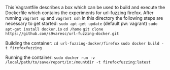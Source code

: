 This Vagrantfile describes a box which can be used to build and execute the Dockerfile which contains the experiments for url-fuzzing firefox.
After running ```vagrant up``` and ```vagrant ssh``` in this directory the following steps are necessary to get started:
	```sudo apt-get update``` (default pw: vagrant)
	```sudo apt-get install docker.io```
	```cd /home```
	```git clone https://github.com/s9varesc/url-fuzzing-docker.git```
	
Building the container:
	```cd url-fuzzing-docker/firefox```
	```sudo docker build -t firefoxfuzzing```

Running the container:
	```sudo docker run -v /local/path/to/save/report/in:/mountdir -t firefoxfuzzing:latest```
	
